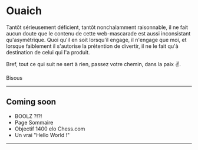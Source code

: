 # Ouaich

Tantôt sérieusement déficient, tantôt nonchalamment raisonnable, il ne fait aucun doute que le contenu de cette web-mascarade est aussi inconsistant qu'asymétrique. Quoi qu'il en soit lorsqu'il engage, il n'engage que moi, et lorsque faiblement il s'autorise la prétention de divertir, il ne le fait qu'à destination de celui qui l'a produit.

Bref, tout ce qui suit ne sert à rien, passez votre chemin, dans la paix ✌️.

Bisous

------

## Coming soon

- BOOLZ ?!?!
- Page Sommaire
- Objectif 1400 elo Chess.com
- Un vrai "Hello World !"

------